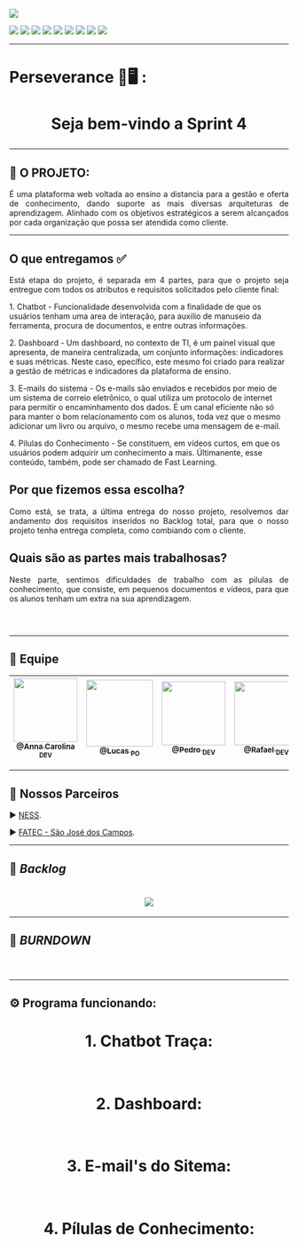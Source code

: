 <p><img src="https://img.shields.io/badge/Sprint%204-Concluído-green?style=for-the-badge&logo=appveyor"></p>
<p>
<img src="https://img.shields.io/badge/Tecnologia-PyCharm-9cf">
<img src="https://img.shields.io/badge/Tecnologia-Django-9cf">
<img src="https://img.shields.io/badge/Tecnologias-Python-9cf">
<img src="https://img.shields.io/badge/Tecnologia-SQLite-9cf">
<img src="https://img.shields.io/badge/Tecnologia-HTML-9cf">
<img src="https://img.shields.io/badge/Tecnologia-Bootastrap-9cf">
<img src="https://img.shields.io/badge/Tecnologia-JavaScript-9cf">
<img src="https://img.shields.io/badge/Tecnologia-CSS-9cf">
<img src="https://img.shields.io/badge/Tecnologia-jQuery-9cf">
</p>

--------------------------------------------------------------------------------------------------------------------
<p><h1>Perseverance 📖🖥️ :</h1></p>
<h1 align="center">Seja bem-vindo a Sprint 4 </p> </h1> 


--------------------------------------------------------------------------------------------------------------------
## :microscope: O PROJETO: 

<p align="justify"> É uma plataforma web voltada ao ensino a distancia para a gestão e oferta de conhecimento, dando suporte as mais diversas arquiteturas de aprendizagem. Alinhado com os objetivos estratégicos a serem alcançados por cada organização que possa ser atendida como cliente.</p>


--------------------------------------------------------------------------------------------------------------------
## O que entregamos ✅
<p align="justify"> Está etapa do projeto, é separada em 4 partes, para que o projeto seja entregue com todos os atributos e requisitos solicitados
 pelo cliente final: 
        
<p>1. Chatbot - Funcionalidade desenvolvida com a finalidade de que os usuários tenham uma area de interação, para auxilio de manuseio da ferramenta, procura de documentos, 
e entre outras informações.</p>
<p>2. Dashboard - Um dashboard, no contexto de TI, é um painel visual que apresenta, de maneira centralizada, um conjunto informações: indicadores e suas métricas. 
Neste caso, epecífico, este mesmo foi criado para realizar a gestão de métricas e indicadores da plataforma de ensino. </p>
<p>3. E-mails do sistema - Os e-mails são enviados e recebidos por meio de um sistema de correio eletrônico, o qual utiliza um protocolo de internet para permitir o encaminhamento dos dados. É um canal eficiente não só para manter o bom relacionamento com os alunos, toda vez que o mesmo adicionar um livro ou arquivo, o mesmo recebe uma mensagem de e-mail.</p>
<p>4. Pilulas do Conhecimento - Se constituem, em vídeos curtos, em que os usuários podem adquirir um conhecimento a mais. Últimanente, esse conteúdo, também, pode ser chamado de Fast Learning. </p>
</p>

## Por que fizemos essa escolha? 
<p align="justify">Como está, se trata, a última entrega do nosso projeto, resolvemos dar andamento dos requisitos inseridos no Backlog total, para que o nosso projeto tenha entrega completa, como combiando com o cliente. 
</p>

## Quais são as partes mais trabalhosas? 
<p align="justify"> Neste parte, sentimos dificuldades de trabalho com as pilulas de conhecimento, que consiste, em pequenos documentos e vídeos, para que os alunos tenham um extra na sua aprendizagem. </p>

## <h1 align="center"> ![]() </h1> 
--------------------------------------------------------------------------------------------------------------------


## 	:handshake: Equipe

[<img src="https://github.com/developersapi/LMSApp/blob/main/anna.jpeg" width=115 > <br> <sub> @Anna Carolina <sub> DEV </sub>](https://github.com/AnnaCMendes)| [<img src="https://github.com/developersapi/LMSApp/blob/main/lucas.jpg" width=120 > <br> <sub> @Lucas <sub> PO </sub>](https://github.com/lucassilva676) | [<img src="https://github.com/developersapi/LMSApp/blob/main/pedrofs.jpg" width=115 > <br> <sub> @Pedro <sub> DEV </sub>](https://github.com/PedroSilva201) | [<img src="https://github.com/developersapi/LMSApp/blob/main/rafael.jpg" width=115 > <br> <sub> @Rafael <sub> DEV </sub>](https://github.com/rafaeldossper)| [<img src="https://github.com/developersapi/LMSApp/blob/main/ricardofoto.jpg" width=115 > <br> <sub> @Ricardo <sub> SM </sub>](https://github.com/RicardoSousaPaiva) 
 | :---: |:---:|:---:|:---:|:---:|

-------------------------------------------------------------------------------------------------------------------

## 	🏬 Nossos Parceiros

<p align="justify">
                     ▶️  <a href="https://www.ness.com.br/index.php">NESS</a>.
              </p>
              <p align="justify">
                     ▶️  <a href="http://fatecsjc-prd.azurewebsites.net/">FATEC - São José dos Campos</a>.
              </p>

--------------------------------------------------------------------------------------------------------------------

## :bookmark: **_Backlog_**

## <h1 align="center"> ![](https://github.com/developersapi/LMSApp/blob/main/sprint%204.png) </h1>

--------------------------------------------------------------------------------------------------------------------
## :bookmark: **_BURNDOWN_**

## <h1 align="center"> <img src=""> 

--------------------------------------------------------------------------------------------------------------------



## :gear: Programa funcionando:
### <h1 align="center"> 1. Chatbot Traça:  </h1> 
### <h1 align="center"> ![]() </h1> 
### <h1 align="center"> 2. Dashboard: </h1> 
### <h1 align="center"> ![]() </h1> 
### <h1 align="center"> 3. E-mail's do Sitema:  </h1> 
### <h1 align="center"> ![]() </h1>
### <h1 align="center"> 4. Pílulas de Conhecimento:  </h1>
### <h1 align="center"> ![]() </h1>
